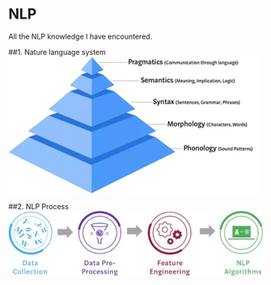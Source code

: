 # NLP
All the NLP knowledge I have encountered.

##1. Nature language system  
![Nature Language System](https://github.com/Amory0709/NLP/blob/master/2982c36d09a174f94a9b745ab2af6a5.jpg)

##2. NLP Process  
![Process](https://github.com/Amory0709/NLP/blob/master/WeChat%20Image_20190711105553.jpg)

